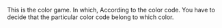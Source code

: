 This is the color game. 
In which, According to the color code. You have to decide that the particular color code belong to which color.

